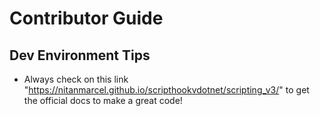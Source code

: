 # Contributor Guide

## Dev Environment Tips
- Always check on this link "https://nitanmarcel.github.io/scripthookvdotnet/scripting_v3/" to get the official docs to make a great code!